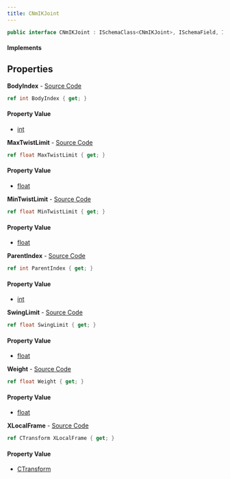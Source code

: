 ```yaml
---
title: CNmIKJoint
---
```


```csharp
public interface CNmIKJoint : ISchemaClass<CNmIKJoint>, ISchemaField, ISchemaClass, INativeHandle
```

#### Implements

## Properties

**BodyIndex** - [Source Code](https://github.com/swiftly-solution/swiftlys2/blob/main/managed/src/SwiftlyS2.Generated/Schemas/Interfaces/CNmIKJoint.cs#L18)

```csharp
ref int BodyIndex { get; }
```

#### Property Value

- [int](https://learn.microsoft.com/dotnet/api/system.int32)

**MaxTwistLimit** - [Source Code](https://github.com/swiftly-solution/swiftlys2/blob/main/managed/src/SwiftlyS2.Generated/Schemas/Interfaces/CNmIKJoint.cs#L26)

```csharp
ref float MaxTwistLimit { get; }
```

#### Property Value

- [float](https://learn.microsoft.com/dotnet/api/system.single)

**MinTwistLimit** - [Source Code](https://github.com/swiftly-solution/swiftlys2/blob/main/managed/src/SwiftlyS2.Generated/Schemas/Interfaces/CNmIKJoint.cs#L24)

```csharp
ref float MinTwistLimit { get; }
```

#### Property Value

- [float](https://learn.microsoft.com/dotnet/api/system.single)

**ParentIndex** - [Source Code](https://github.com/swiftly-solution/swiftlys2/blob/main/managed/src/SwiftlyS2.Generated/Schemas/Interfaces/CNmIKJoint.cs#L16)

```csharp
ref int ParentIndex { get; }
```

#### Property Value

- [int](https://learn.microsoft.com/dotnet/api/system.int32)

**SwingLimit** - [Source Code](https://github.com/swiftly-solution/swiftlys2/blob/main/managed/src/SwiftlyS2.Generated/Schemas/Interfaces/CNmIKJoint.cs#L22)

```csharp
ref float SwingLimit { get; }
```

#### Property Value

- [float](https://learn.microsoft.com/dotnet/api/system.single)

**Weight** - [Source Code](https://github.com/swiftly-solution/swiftlys2/blob/main/managed/src/SwiftlyS2.Generated/Schemas/Interfaces/CNmIKJoint.cs#L28)

```csharp
ref float Weight { get; }
```

#### Property Value

- [float](https://learn.microsoft.com/dotnet/api/system.single)

**XLocalFrame** - [Source Code](https://github.com/swiftly-solution/swiftlys2/blob/main/managed/src/SwiftlyS2.Generated/Schemas/Interfaces/CNmIKJoint.cs#L20)

```csharp
ref CTransform XLocalFrame { get; }
```

#### Property Value

- [CTransform](/docs/api/shared/natives/ctransform)

